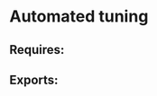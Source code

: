 # Automated tuning 

## Requires:
<!-- TODO Complete this  -->

## Exports: 
<!-- TODO Complete this  -->
